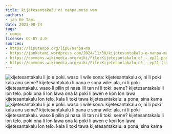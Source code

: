 ```yaml
---
title: kijetesantakalu o! nanpa mute wan
authors:
- jan Ke Tami
date: 2023-08-24
tags:
- comic
license: CC-BY 4.0
sources:
- https://liputenpo.org/lipu/nanpa-ma
- https://janketami.wordpress.com/2024/11/30/kijetesantakalu-o-nanpa-mute-wan/
- https://commons.wikimedia.org/wiki/File:Kijetesantakalu_o!_-_ep21.png
- https://commons.wikimedia.org/wiki/File:Kijetesantakalu_o!_-_ep21_(sitelen_pona).png
---
```


![kijetesantakalu li jo e poki. waso li wile sona: kijetesantakalu o, ni li poki kala anu seme? kijetesantakalu li pana e sona wile: ala, ni li poki kijetesantakalu. waso li pilin pi nasa lili tan ni li toki: seme? kijetesantakalu li lon telo. poki ona li lon lawa ona la poki li awen e kon lon lawa kijetesantakalu lon telo. kala li toki tawa kijetesantakalu: a pona, sina kama](https://upload.wikimedia.org/wikipedia/commons/b/bd/Kijetesantakalu_o%21_-_ep21.png)
![kijetesantakalu li jo e poki. waso li wile sona: kijetesantakalu o, ni li poki kala anu seme? kijetesantakalu li pana e sona wile: ala, ni li poki kijetesantakalu. waso li pilin pi nasa lili tan ni li toki: seme? kijetesantakalu li lon telo. poki ona li lon lawa ona la poki li awen e kon lon lawa kijetesantakalu lon telo. kala li toki tawa kijetesantakalu: a pona, sina kama](https://upload.wikimedia.org/wikipedia/commons/e/e0/Kijetesantakalu_o%21_-_ep21_%28sitelen_pona%29.png)